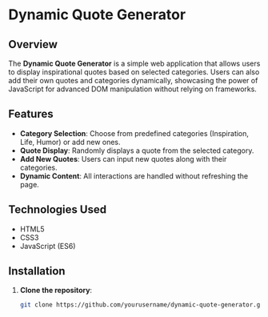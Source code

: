 # Dynamic Quote Generator

## Overview

The **Dynamic Quote Generator** is a simple web application that allows users to display inspirational quotes based on selected categories. Users can also add their own quotes and categories dynamically, showcasing the power of JavaScript for advanced DOM manipulation without relying on frameworks.

## Features

- **Category Selection**: Choose from predefined categories (Inspiration, Life, Humor) or add new ones.
- **Quote Display**: Randomly displays a quote from the selected category.
- **Add New Quotes**: Users can input new quotes along with their categories.
- **Dynamic Content**: All interactions are handled without refreshing the page.

## Technologies Used

- HTML5
- CSS3
- JavaScript (ES6)

## Installation

1. **Clone the repository**:
   ```bash
   git clone https://github.com/yourusername/dynamic-quote-generator.git
